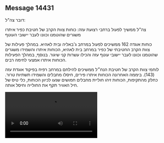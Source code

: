 ## Message 14431

דובר צה"ל:

צה"ל ממשיך לפעול ברחבי רצועת עזה: כוחות צוות הקרב של חטיבת כפיר איתרו משגרים שהוטמנו וכוונו לעבר יישובי העוטף 

כוחות אוגדה 162 ממשיכים לפעול במרחב ג'באליה ובית לאהיא. במהלך פעילות של צוות הקרב החטיבתי של כפיר במרחב בית לאהיא, הכוחות איתרו והשמידו משגרים שהוטמנו וכוונו לעבר יישובי עוטף עזה והכילו עשרות קני שיגור. בנוסף, במהלך הפעילות הכוחות איתרו אמצעי לחימה רבים. 

לוחמי צוות הקרב של חטיבת הנח״ל ממשיכים להילחם במרחב רפיח בפיקוד אוגדת עזה (143). ביממה האחרונה הכוחות איתרו פירים, חיסלו מחבלים והשמידו תשתיות טרור.
כחלק מהתקיפות, הכוחות זיהו חוליית מחבלים חמושים שנעו לכיוון הכוחות, כלי טיס של חיל האוויר תקף את החולייה וחיסל אותה.

![Video](https://data.iron-swords.co.il/2024/December/13/14431/14431_media.mp4)
